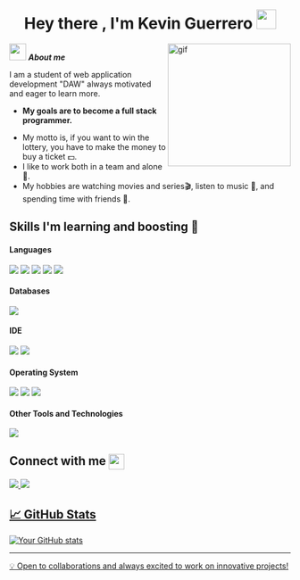 <h1 align="center"><b>Hey there , I'm Kevin Guerrero </b><img src="https://media.giphy.com/media/hvRJCLFzcasrR4ia7z/giphy.gif" width="35"></h1>

<img align="right" width=220px alt="gif" src="https://media.tenor.com/Ly9-JCtgHCkAAAAj/dragon-dance-night-fury.gif" />

<img src="https://media1.giphy.com/media/BqhITJcDIN6kfcNbqg/giphy.webp?cid=ecf05e47a0wi5jz1o9ieyv89709pg60hhpyjx84lxvbqgj5u&ep=v1_stickers_search&rid=giphy.webp&ct=s" width="30px">&nbsp;***About me***

I am a student of web application development "DAW" always motivated and eager to learn more.
* **My goals are to become a full stack programmer.**
- My motto is, if you want to win the lottery, you have to make the money to buy a ticket 💵.
- I like to work both in a team and alone 🤝.
- My hobbies are watching movies and series🎬, listen to music 🎵, and spending time with friends 💛.

## Skills I'm learning and boosting 🚀

<h4> Languages </h4>
<span> 
  <img src="https://img.shields.io/badge/HTML5-E34F26?style=for-the-badge&logo=html5&logoColor=white">
  <img src="https://img.shields.io/badge/CSS3-1572B6?style=for-the-badge&logo=css3&logoColor=white">
  <img src="https://img.shields.io/badge/JavaScript-F7DF1E?style=for-the-badge&logo=javascript&logoColor=black">
  <img src="https://img.shields.io/badge/kotlin-%237F52FF.svg?style=for-the-badge&logo=kotlin&logoColor=white">
  <img src="https://img.shields.io/badge/python-3670A0?style=for-the-badge&logo=python&logoColor=ffdd54">
</span>

<h4> Databases </h4>
<span>
  <img src="https://img.shields.io/badge/MySQL-00000F?style=for-the-badge&logo=mysql&logoColor=white">
</span>

<h4> IDE </h4>
<span>
<img src="https://img.shields.io/badge/IntelliJIDEA-000000.svg?style=for-the-badge&logo=intellij-idea&logoColor=white">
<img src="https://img.shields.io/badge/Visual_Studio_Code-0078D4?style=for-the-badge&logo=visual%20studio%20code&logoColor=white">
</span>

<h4> Operating System </h4>
<span>
  <img src="https://img.shields.io/badge/Linux-FCC624?style=for-the-badge&logo=linux&logoColor=black">
  <img src="https://img.shields.io/badge/Ubuntu-E95420?style=for-the-badge&logo=ubuntu&logoColor=white">
  <img src="https://img.shields.io/badge/Windows-0078D6?style=for-the-badge&logo=windows&logoColor=white">
</span>

<h4> Other Tools and Technologies </h4>
<span>
  <img src="https://img.shields.io/badge/Git-F05032?style=for-the-badge&logo=git&logoColor=white">
</span>

<h2>  Connect with me <img src="https://emojis.slackmojis.com/emojis/images/1579216111/7550/pikachu_wave.gif?1579216111" align="center"width="28" /> </h2>
<a href= "https://www.instagram.com/kevin_guerrer0/">
  <img src="https://img.shields.io/badge/Instagram-%23E4405F.svg?style=for-the-badge&logo=Instagram&logoColor=white">
  
<a href= "mailto:eduardogyerr@gmail.com">
  <img src="https://img.shields.io/badge/Gmail-D14836?style=for-the-badge&logo=gmail&logoColor=white">

## 📈 GitHub Stats
![Your GitHub stats](https://github-readme-stats.vercel.app/api?username=kevin-guerrero&show_icons=true&theme=radical)

---

💡 Open to collaborations and always excited to work on innovative projects!
